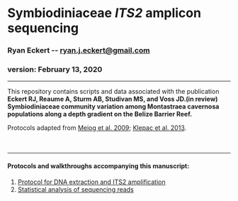 Symbiodiniaceae *ITS2* amplicon sequencing
==========================================

### Ryan Eckert -- <ryan.j.eckert@gmail.com>

### version: February 13, 2020

------------------------------------------------------------------------

This repository contains scripts and data associated with the
publication **Eckert RJ, Reaume A, Sturm AB, Studivan MS, and Voss
JD.(in review) Symbiodiniaceae community variation among Montastraea
cavernosa populations along a depth gradient on the Belize Barrier
Reef.**

Protocols adapted from [Meiog et
al. 2009](https://doi.org/10.1111/j.1755-0998.2008.02222.x); [Klepac et
al. 2013](https://doi.org/10.3354/meps11369).\
<br><br>

------------------------------------------------------------------------

#### Protocols and walkthroughs accompanying this manuscript:

1.  [Protocol for DNA extraction and ITS2
    amplification](https://ryaneckert.github.io/Belize_Mcav_Symbiodiniaceae_ITS2/lab_protocol/)
2.  [Statistical analysis of sequencing
    reads](https://ryaneckert.github.io/Belize_Mcav_Symbiodiniaceae_ITS2/stats/)
